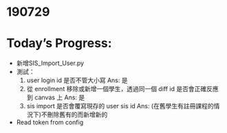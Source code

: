 # 190729

# Today’s Progress:
- 新增SIS_Import_User.py
- 測試：
    1. user login id 是否不管大小寫 Ans: 是
    2. 從 enrollment 移除或新增一個學生，透過同一個 diff id 是否會正確反應到 canvas 上 Ans: 是
    3. sis import 是否會覆寫現存的 user sis id Ans: (在舊學生有註冊課程的情況下)不刪除舊有的而新增新的
- Read token from config

